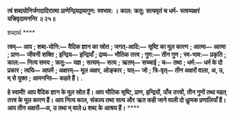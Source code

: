 **त्वं शब्दयोनिर्जगदादिरात्मा** **प्राणेन्द्रियद्रव्यगुण: स्वभाव: ।** **काल: क्रतु: सत्यमृतं च धर्म-** **स्त्वय्यक्षरं यत्त्रिवृदामनन्ति ॥ २५॥** 

शब्दार्थ **** 

**त्वम्—** **आप** **; शब्द-योनि:—** **वैदिक ज्ञान का स्रोत** **; जगत्-आदि:—** **सृष्टि का मूल कारण** **; आत्मा—** **आत्मा** **; प्राण—** **जीवनी** **शक्ति** **; इन्द्रिय—** **इन्द्रियाँ** **; द्रव्य—** **भौतिक तत्त्व** **; गुण:—** **तीन गुण** **; स्व-भाव:—** **प्रकृति** **; काल:—** **नित्य समय** **; क्रतु:—** **यज्ञ** **;** **सत्यम्—** **सत्य** **; ऋतम्—** **सच्चाई** **; च—** **तथा** **; धर्म:—** **धर्म के दो प्रकार** **; त्वयि—** **आपमें** **; अक्षरम्—** **मूल अक्षर, ओङ्कार** **; यत्—** **जो** **; त्रि-वृत्—** **तीन अक्षरों वाला, अ, उ, म् से युक्त** **; आमनन्ति—** **कहते हैं।** **.** 

**हे स्वामी! आप वैदिक ज्ञान के मूल स्रोत हैं। आप भौतिक सृष्टि, प्राण, इन्द्रियों, पाँच** **तत्त्वों, तीन गुणों तथा महत् तत्त्व के मूल कारण हैं। आप नित्य काल, संकल्प तथा सत्य और** **ऋत कही जाने वाली दो धाॢमक प्रणालियाँ हैं। आप तीन अक्षरों—अ, उ तथा म् वाले ú शब्द** **के आश्रय हैं।** **** 